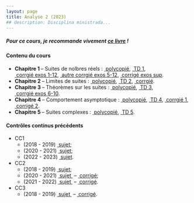 ```yaml
---
layout: page
title: Analyse 2 (2023)
## description: Disciplina ministrada...
---
```


<h5> Pour ce cours, je recommande vivement <a href="/teachings/avignon/analyse-2-2023/livre-analyse-1.pdf" style="white-space:pre" target="_blank">ce livre</a> ! </h5>

<h4> Contenu du cours </h4>
<ul>
<li> <b> Chapitre 1 </b> &ndash; Suites de nolbres réels :
<a href="/teachings/avignon/analyse-2-2023/poly/L1S2cours1.pdf" style="white-space:pre" target="_blank"> polycopié</a>,
<a href="/teachings/avignon/analyse-2-2023/TD/TD1.pdf" style="white-space:pre" target="_blank"> TD 1</a>,
<a href="/teachings/avignon/analyse-2-2023/TD/corr-TD1-analyse2-exo1-2-3-4-5-6-7-8-9-10-11-12.pdf" style="white-space:pre" target="_blank"> corrgié exos 1-12</a>,
<a href="/teachings/avignon/analyse-2-2023/TD/corr-analyse-2-2023-TD1-5-6-7-8-9-10-11-12.pdf" style="white-space:pre" target="_blank"> autre corrgié exos 5-12</a>,
<a href="/teachings/avignon/analyse-2-2023/TD/corr-L1-Analyse-2-TD1-exos-sup.pdf" style="white-space:pre" target="_blank"> corrigé exos sup</a>.
</li>
<li> <b> Chapitre 2 </b> &ndash; Limites de suites :
<a href="/teachings/avignon/analyse-2-2023/poly/L1S2cours2.pdf" style="white-space:pre" target="_blank"> polycopié</a>,
<a href="/teachings/avignon/analyse-2-2023/TD/TD2.pdf" style="white-space:pre" target="_blank"> TD 2</a>,
<a href="/teachings/avignon/analyse-2-2023/TD/corr-TD2-2020-2021.pdf" style="white-space:pre" target="_blank"> corrgié</a>.
</li>
<li> <b> Chapitre 3 </b> &ndash; Théorèmes sur les suites :
<a href="/teachings/avignon/analyse-2-2023/poly/L1S2cours3.pdf" style="white-space:pre" target="_blank"> polycopié</a>,
<a href="/teachings/avignon/analyse-2-2023/TD/TD3.pdf" style="white-space:pre" target="_blank"> TD 3</a>,
<a href="/teachings/avignon/analyse-2-2023/TD/corr-TD3-exos-6-10.pdf" style="white-space:pre" target="_blank"> corrgié exos 6-10</a>.
</li>
<li> <b> Chapitre 4 </b> &ndash; Comportement asymptotique :
<a href="/teachings/avignon/analyse-2-2023/poly/L1S2cours4.pdf" style="white-space:pre" target="_blank"> polycopié</a>,
<a href="/teachings/avignon/analyse-2-2023/TD/TD4.pdf" style="white-space:pre" target="_blank"> TD 4</a>,
<a href="/teachings/avignon/analyse-2-2023/TD/corr-TD4-2020-2021.pdf" style="white-space:pre" target="_blank"> corrgié 1</a>,
<a href="/teachings/avignon/analyse-2-2023/TD/Corr-Analyse_2-TD4.pdf" style="white-space:pre" target="_blank"> corrigé 2</a>.
</li>
<li> <b> Chapitre 5 </b> &ndash; Suites complexes :
<a href="/teachings/avignon/analyse-2-2023/poly/L1S2cours5.pdf" style="white-space:pre"> polycopié</a>,
<a href="/teachings/avignon/analyse-2-2023/TD/TD5.pdf" style="white-space:pre" target="_blank"> TD 5</a>.
</li>
</ul>

<h4> Contrôles continus précédents </h4>

<ul>
<li> CC1
      <ul>
      <li> (2018 - 2019)
      <a href="/teachings/avignon/analyse-2-2023/CC1/L1S2-18-19-C1.pdf" style="white-space:pre" target="_blank"> sujet</a>; </li>
      <li> (2020 - 2021)
      <a href="/teachings/avignon/analyse-2-2023/CC1/L1S2-20-21-C1.pdf" style="white-space:pre" target="_blank"> sujet</a>; </li>
      <li> (2022 - 2023)
      <a href="/teachings/avignon/analyse-2-2023/CC1/CC1_analyse2_2223-sujet.pdf" style="white-space:pre" target="_blank"> sujet</a>. </li>
      </ul> </li>
<li> CC2
    <ul>
      <li> (2018 - 2019)
      <a href="/teachings/avignon/analyse-2-2023/CC2/L1S2-18-19-C2.pdf" style="white-space:pre" target="_blank"> sujet</a>; </li>
      <li> (2020 - 2021)
      <a href="/teachings/avignon/analyse-2-2023/CC2/L1S2-20-21-C2.pdf" style="white-space:pre" target="_blank"> sujet </a> &ndash;
      <a href="/teachings/avignon/analyse-2-2023/CC2/L1S2-20-21-C2-corrige.pdf" style="white-space:pre" target="_blank"> corrigé</a>; </li>
      <li> (2021 - 2022)
      <a href="/teachings/avignon/analyse-2-2023/CC2/L1S2-21-22-C2.pdf" style="white-space:pre" target="_blank"> sujet </a> &ndash;
      <a href="/teachings/avignon/analyse-2-2023/CC2/L1S2-21-22-C2-corrige.pdf" style="white-space:pre" target="_blank"> corrigé</a>. </li>
    </ul>
</li>
<li> CC3
      <ul>
      <li> (2018 - 2019) <a href="/teachings/avignon/analyse-2-2023/CC3/L1S2-18-19-C3.pdf" style="white-space:pre" target="_blank"> sujet </a> &ndash;
      <a href="/teachings/avignon/analyse-2-2023/CC3/L1S2-18-19-C3-correction.pdf" style="white-space:pre" target="_blank"> corrigé</a>. </li>
      </ul> </li>
</ul>

<!-- <h4> Notes :  <a href="/teachings/avignon/analyse-2-2023/NOTES_CC1.pdf" style="white-space:pre" target="_blank"> CC1 </a> &ndash; <a href="/teachings/avignon/analyse-2-2023/NOTES_CC2.pdf" style="white-space:pre" target="_blank"> CC2 </a> </h4> -->

